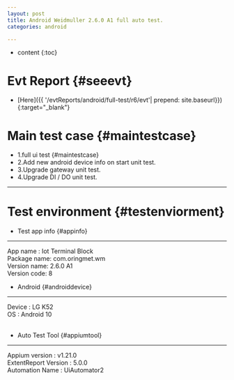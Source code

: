 ```yaml
---
layout: post
title: Android Weidmuller 2.6.0 A1 full auto test.
categories: android

---
```

* content
{:toc}

Evt Report  {#seeevt}
====================================
 + [Here]({{ '/evtReports/android/full-test/r6/evt'| prepend: site.baseurl}}){:target="_blank"}

Main test case {#maintestcase}
====================================
 
+ 1.full ui test {#maintestcase}
+ 2.Add new android device info on start unit test.
+ 3.Upgrade gateway unit test.
+ 4.Upgrade DI / DO unit test.
------------------------------------


Test environment {#testenviorment}
====================================
+ Test app info  {#appinfo}
------------------------------------
  App name : Iot Terminal Block <br>
  Package name: com.oringmet.wm  <br>
  Version name: 2.6.0 A1  <br>
  Version code: 8 

+ Android   {#androiddevice}
------------------------------------
  Device : LG K52 <br>
  OS : Android 10 <br><br>
+ Auto Test Tool   {#appiumtool}
------------------------------------
  Appium version : v1.21.0 <br>
  ExtentReport Version : 5.0.0 <br>
  Automation Name  : UiAutomator2 <br><br>